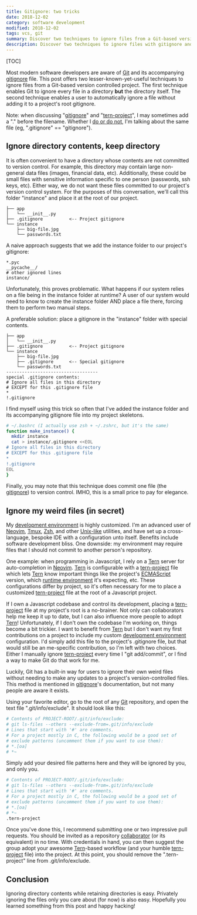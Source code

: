 ```yaml
---
title: Gitignore: two tricks
date: 2018-12-02
category: software development
modified: 2018-12-02
tags: vcs, git
summary: Discover two techniques to ignore files from a Git-based version controlled project. The first technique enables Git to ignore every file in a directory other than the directory itself. The second technique enables a user to automatically ignore a file without adding it to a project's root gitignore.
description: Discover two techniques to ignore files with gitignore and git.
---
```


[TOC]

Most modern software developers are aware of [Git](https://git-scm.com/) and its accompanying [gitignore](https://git-scm.com/docs/gitignore) file. This post offers two lesser-known-yet-useful techniques to ignore files from a Git-based version controlled project. The first technique enables Git to ignore every file in a directory **but** the directory itself. The second technique enables a user to automatically ignore a file without adding it to a project's root gitignore.

Note: when discussing "[gitignore](https://git-scm.com/docs/gitignore)" and "[tern-project](http://ternjs.net/doc/manual.html#configuration)", I may sometimes add a "." before the filename. Whether I [do or do not](http://www.yodaquotes.net/try-not-do-or-do-not-there-is-no-try/), I'm talking about the same file (eg, ".gitignore" == "gitignore").

## Ignore directory contents, keep directory

It is often convenient to have a directory whose contents are not committed to version control. For example, this directory may contain large non-general data files (images, financial data, etc). Additionally, these could be small files with sensitive information specific to one person (passwords, ssh keys, etc). Either way, we do not want these files committed to our project's version control system. For the purposes of this conversation, we'll call this folder "instance" and place it at the root of our project.

```text
├── app
│   └── __init__.py
├── .gitignore          <-- Project gitignore
└── instance
    ├── big-file.jpg
    └── passwords.txt
```

A naive approach suggests that we add the instance folder to our project's gitignore:

```text
*.pyc
__pycache__/
# other ignored lines
instance/
```

Unfortunately, this proves problematic. What happens if our system relies on a file being in the instance folder at runtime? A user of our system would need to know to create the instance folder AND place a file there, forcing them to perform two manual steps.

A preferable solution: place a gitignore in the "instance" folder with special contents.

```text
├── app
│   └── __init__.py
├── .gitignore          <-- Project gitignore
└── instance
    ├── big-file.jpg
    ├── .gitignore      <-- Special gitignore
    └── passwords.txt
-----------------------------------
special .gitignore contents:
# Ignore all files in this directory
# EXCEPT for this .gitignore file
*
!.gitignore
```

I find myself using this trick so often that I've added the instance folder and its accompanying gitignore file into my project skeletons.

```bash
# ~/.bashrc (I actually use zsh + ~/.zshrc, but it's the same)
function make_instance() {
  mkdir instance
  cat > instance/.gitignore <<EOL
# Ignore all files in this directory
# EXCEPT for this .gitignore file
*
!.gitignore
EOL
}
```

Finally, you may note that this technique does commit one file (the [gitignore](https://git-scm.com/docs/gitignore)) to version control. IMHO, this is a small price to pay for elegance.

## Ignore my weird files (in secret)

My [development environment](https://github.com/pappasam/dotfiles) is highly customized. I'm an advanced user of [Neovim](https://neovim.io/charter/), [Tmux](https://www.ocf.berkeley.edu/~ckuehl/tmux/), [Zsh](http://zsh.sourceforge.net/Intro/intro_1.html#SEC1), and other [Unix-like](https://en.wikipedia.org/wiki/Unix-like) utilities, and have set up a cross-language, bespoke IDE with a configuration unto itself. Benefits include software development bliss. One downside: my environment may require files that I should not commit to another person's repository.

One example: when programming in Javascript, I rely on a [Tern](https://github.com/ternjs/tern) server for auto-completion in [Neovim](https://neovim.io/charter/). [Tern](https://github.com/ternjs/tern) is configurable with a [tern-project](http://ternjs.net/doc/manual.html#configuration) file which lets [Tern](https://github.com/ternjs/tern) know important things like the project's [ECMAScript](https://en.wikipedia.org/wiki/ECMAScript) version, which [runtime environment](http://voidcanvas.com/node-vs-browsers/) it's expecting, etc. These configurations differ by project, so it's often necessary for me to place a customized [tern-project](http://ternjs.net/doc/manual.html#configuration) file at the root of a Javascript project.

If I own a Javascript codebase and control its development, placing a [tern-project](http://ternjs.net/doc/manual.html#configuration) file at my project's root is a no-brainer. Not only can collaborators help me keep it up to date, but I can also influence more people to adopt [Tern](https://github.com/ternjs/tern)! Unfortunately, if I don't own the codebase I'm working on, things become a bit trickier. I want to benefit from [Tern](https://github.com/ternjs/tern) but I don't want my first contributions on a project to include my custom [development environment](https://github.com/pappasam/dotfiles) configuration. I'd simply add this file to the project's .gitignore file, but that would still be an me-specific contribution, so I'm left with two choices. Either I manually ignore [tern-project](http://ternjs.net/doc/manual.html#configuration) every time I "git add/commit", or I find a way to make Git do that work for me.

Luckily, Git has a built-in way for users to ignore their own weird files without needing to make any updates to a project's version-controlled files. This method is mentioned in [gitignore](https://git-scm.com/docs/gitignore)'s documentation, but not many people are aware it exists.

Using your favorite editor, go to the root of any [Git](https://git-scm.com/) repository, and open the text file ".git/info/exclude". It should look like this:

```bash
# Contents of PROJECT-ROOT/.git/info/exclude:
# git ls-files --others --exclude-from=.git/info/exclude
# Lines that start with '#' are comments.
# For a project mostly in C, the following would be a good set of
# exclude patterns (uncomment them if you want to use them):
# *.[oa]
# *~
```

Simply add your desired file patterns here and they will be ignored by you, and only you.

```bash
# Contents of PROJECT-ROOT/.git/info/exclude:
# git ls-files --others --exclude-from=.git/info/exclude
# Lines that start with '#' are comments.
# For a project mostly in C, the following would be a good set of
# exclude patterns (uncomment them if you want to use them):
# *.[oa]
# *~
.tern-project
```

Once you've done this, I recommend submitting one or two impressive pull requests. You should be invited as a repository [collaborator](https://help.github.com/articles/github-glossary/#collaborator) (or its equivalent) in no time. With credentials in hand, you can then suggest the group adopt your awesome [Tern](https://github.com/ternjs/tern)-based workflow (and your humble [tern-project](http://ternjs.net/doc/manual.html#configuration) file) into the project. At this point, you should remove the ".tern-project" line from .git/info/exclude.

## Conclusion

Ignoring directory contents while retaining directories is easy. Privately ignoring the files only you care about (for now) is also easy. Hopefully you learned something from this post and happy hacking!
